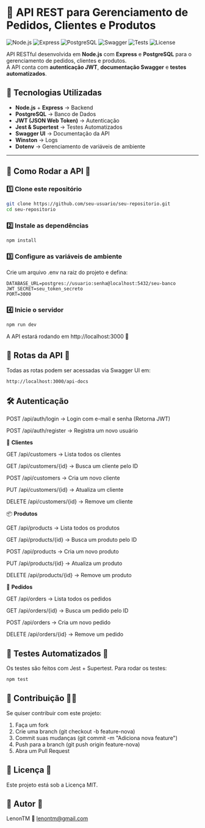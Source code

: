 # 🚀 API REST para Gerenciamento de Pedidos, Clientes e Produtos

![Node.js](https://img.shields.io/badge/Node.js-18.x-green)
![Express](https://img.shields.io/badge/Express.js-4.x-lightgrey)
![PostgreSQL](https://img.shields.io/badge/PostgreSQL-14.x-blue)
![Swagger](https://img.shields.io/badge/Swagger-API%20Docs-brightgreen)
![Tests](https://img.shields.io/badge/Tests-Jest%20%26%20Supertest-orange)
![License](https://img.shields.io/badge/License-MIT-blue.svg)

API RESTful desenvolvida em **Node.js** com **Express** e **PostgreSQL** para o gerenciamento de pedidos, clientes e produtos.  
A API conta com **autenticação JWT**, **documentação Swagger** e **testes automatizados**.  

## 📌 Tecnologias Utilizadas
- **Node.js** + **Express** → Backend
- **PostgreSQL** → Banco de Dados
- **JWT (JSON Web Token)** → Autenticação
- **Jest & Supertest** → Testes Automatizados
- **Swagger UI** → Documentação da API
- **Winston** → Logs
- **Dotenv** → Gerenciamento de variáveis de ambiente

---

## 📌 Como Rodar a API 🚀

### **1️⃣ Clone este repositório**
```bash
git clone https://github.com/seu-usuario/seu-repositorio.git
cd seu-repositorio
```

### **2️⃣ Instale as dependências**
```bash
npm install
```

### **3️⃣ Configure as variáveis de ambiente**
Crie um arquivo .env na raiz do projeto e defina:
```env
DATABASE_URL=postgres://usuario:senha@localhost:5432/seu-banco
JWT_SECRET=seu_token_secreto
PORT=3000
```

### **4️⃣ Inicie o servidor**
```bash
npm run dev
```
A API estará rodando em http://localhost:3000 🚀

## 📌 Rotas da API 📡
Todas as rotas podem ser acessadas via Swagger UI em:
```bash
http://localhost:3000/api-docs
```

## 🛠️ Autenticação
POST /api/auth/login → Login com e-mail e senha (Retorna JWT)

POST /api/auth/register → Registra um novo usuário

👤 **Clientes**

GET /api/customers → Lista todos os clientes

GET /api/customers/{id} → Busca um cliente pelo ID

POST /api/customers → Cria um novo cliente

PUT /api/customers/{id} → Atualiza um cliente

DELETE /api/customers/{id} → Remove um cliente

📦 **Produtos**

GET /api/products → Lista todos os produtos

GET /api/products/{id} → Busca um produto pelo ID

POST /api/products → Cria um novo produto

PUT /api/products/{id} → Atualiza um produto

DELETE /api/products/{id} → Remove um produto

📜 **Pedidos**

GET /api/orders → Lista todos os pedidos

GET /api/orders/{id} → Busca um pedido pelo ID

POST /api/orders → Cria um novo pedido

DELETE /api/orders/{id} → Remove um pedido

## 📌 Testes Automatizados 🧪
Os testes são feitos com Jest + Supertest. Para rodar os testes:
```bash
npm test
```

## 📌 Contribuição 👨‍💻
Se quiser contribuir com este projeto:
1. Faça um fork
2. Crie uma branch (git checkout -b feature-nova)
3. Commit suas mudanças (git commit -m "Adiciona nova feature")
4. Push para a branch (git push origin feature-nova)
5. Abra um Pull Request

## 📌 Licença 📜
Este projeto está sob a Licença MIT.

## 📌 Autor 👤
LenonTM
📧 lenontm@gmail.com


